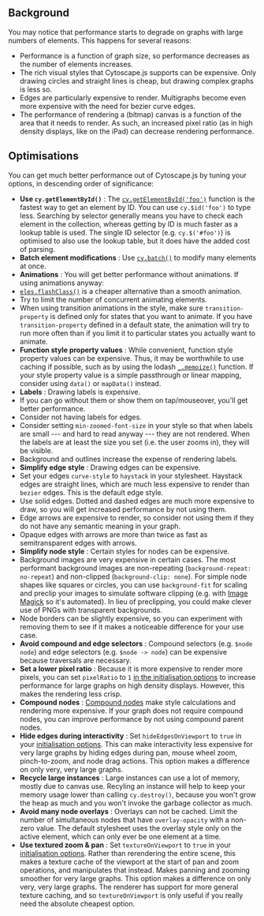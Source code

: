 ## Background

You may notice that performance starts to degrade on graphs with large numbers of elements.  This happens for several reasons:

* Performance is a function of graph size, so performance decreases as the number of elements increases.
* The rich visual styles that Cytoscape.js supports can be expensive.  Only drawing circles and straight lines is cheap, but drawing complex graphs is less so.
* Edges are particularly expensive to render.  Multigraphs become even more expensive with the need for bezier curve edges.
* The performance of rendering a (bitmap) canvas is a function of the area that it needs to render.  As such, an increased pixel ratio (as in high density displays, like on the iPad) can decrease rendering performance.


## Optimisations

You can get much better performance out of Cytoscape.js by tuning your options, in descending order of significance:

* **Use `cy.getElementById()`** : The [`cy.getElementById('foo')`](#cy.getElementById) function is the fastest way to get an element by ID.  You can use `cy.$id('foo')` to type less.  Searching by selector generally means you have to check each element in the collection, whereas getting by ID is much faster as a lookup table is used.  The single ID selector (e.g. `cy.$('#foo')`) is optimised to also use the lookup table, but it does have the added cost of parsing.
* **Batch element modifications** : Use [`cy.batch()`](#core/graph-manipulation/cy.batch) to modify many elements at once.
* **Animations** : You will get better performance without animations.  If using animations anyway:
 * [`eles.flashClass()`](#collection/style/eles.flashClass) is a cheaper alternative than a smooth animation.
 * Try to limit the number of concurrent animating elements.
 * When using transition animations in the style, make sure `transition-property` is defined only for states that you want to animate.  If you have `transition-property` defined in a default state, the animation will try to run more often than if you limit it to particular states you actually want to animate.
* **Function style property values** : While convenient, function style property values can be expensive.  Thus, it may be worthwhile to use caching if possible, such as by using the lodash [`_.memoize()`](https://lodash.com/docs#memoize) function.  If your style property value is a simple passthrough or linear mapping, consider using `data()` or `mapData()` instead.
* **Labels** : Drawing labels is expensive.
 * If you can go without them or show them on tap/mouseover, you'll get better performance.
 * Consider not having labels for edges.
 * Consider setting `min-zoomed-font-size` in your style so that when labels are small --- and hard to read anyway --- they are not rendered.  When the labels are at least the size you set (i.e. the user zooms in), they will be visible.
 * Background and outlines increase the expense of rendering labels.
* **Simplify edge style** : Drawing edges can be expensive.
 * Set your edges `curve-style` to `haystack` in your stylesheet.  Haystack edges are straight lines, which are much less expensive to render than `bezier` edges.  This is the default edge style.
 * Use solid edges.  Dotted and dashed edges are much more expensive to draw, so you will get increased performance by not using them.
 * Edge arrows are expensive to render, so consider not using them if they do not have any semantic meaning in your graph.
 * Opaque edges with arrows are more than twice as fast as semitransparent edges with arrows.
* **Simplify node style** : Certain styles for nodes can be expensive.
 * Background images are very expensive in certain cases.  The most performant background images are non-repeating (`background-repeat: no-repeat`) and non-clipped (`background-clip: none`).  For simple node shapes like squares or circles, you can use `background-fit` for scaling and preclip your images to simulate software clipping (e.g. with [Image Magick](https://imagemagick.org) so it's automated).  In lieu of preclipping, you could make clever use of PNGs with transparent backgrounds.
 * Node borders can be slightly expensive, so you can experiment with removing them to see if it makes a noticeable difference for your use case.
* **Avoid compound and edge selectors** : Compound selectors (e.g. `$node node`) and edge selectors (e.g. `$node -> node`) can be expensive because traversals are necessary.
* **Set a lower pixel ratio** : Because it is more expensive to render more pixels, you can set `pixelRatio` to `1` [in the initialisation options](#init-opts/pixelRatio) to increase performance for large graphs on high density displays.  However, this makes the rendering less crisp.
* **Compound nodes** : [Compound nodes](#notation/compound-nodes) make style calculations and rendering more expensive.  If your graph does not require compound nodes, you can improve performance by not using compound parent nodes.
* **Hide edges during interactivity** : Set `hideEdgesOnViewport` to `true` in your [initialisation options](#core/initialisation).  This can make interactivity  less expensive for very large graphs by hiding edges during pan, mouse wheel zoom, pinch-to-zoom, and node drag actions.  This option makes a difference on only very, very large graphs.
* **Recycle large instances** : Large instances can use a lot of memory, mostly due to canvas use.  Recyling an instance will help to keep your memory usage lower than calling `cy.destroy()`, because you won't grow the heap as much and you won't invoke the garbage collector as much.
* **Avoid many node overlays** : Overlays can not be cached.  Limit the number of simultaneous nodes that have `overlay-opacity` with a non-zero value.  The default stylesheet uses the overlay style only on the active element, which can only ever be one element at a time.
* **Use textured zoom & pan** : Set `textureOnViewport` to `true` in your [initialisation options](#core/initialisation).  Rather than rerendering the entire scene, this makes a texture cache of the viewport at the start of pan and zoom operations, and manipulates that instead.  Makes panning and zooming smoother for very large graphs.  This option makes a difference on only very, very large graphs.  The renderer has support for more general texture caching, and so `textureOnViewport` is only useful if you really need the absolute cheapest option.
